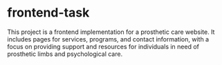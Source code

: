 # frontend-task
This project is a frontend implementation for a prosthetic care website. It includes pages for services, programs, and contact information, with a focus on providing support and resources for individuals in need of prosthetic limbs and psychological care.
